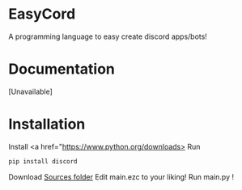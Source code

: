 # EasyCord
A programming language to easy create discord apps/bots!

# Documentation

[Unavailable]

# Installation

Install <a href="https://www.python.org/downloads></a>
Run
```bat
pip install discord
```

Download <a href=https://github.com/H1387XD/EasyCord/Source>Sources folder</a>
Edit main.ezc to your liking!
Run main.py !
